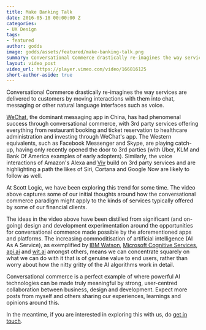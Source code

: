 ```yaml
---
title: Make Banking Talk
date: 2016-05-18 00:00:00 Z
categories:
- UX Design
tags:
- featured
author: godds
image: godds/assets/featured/make-banking-talk.png
summary: Conversational Commerce drastically re-imagines the way services are delivered to customers by moving interactions with them into chat, messaging or other natural language interfaces such as voice. The following video captures some of our initial thoughts on how this might apply to financial services.
layout: video_post
video_url: https://player.vimeo.com/video/166816125
short-author-aside: true
---
```


Conversational Commerce drastically re-imagines the way services are delivered to customers by moving interactions with them into chat, messaging or other natural language interfaces such as voice.

[WeChat](http://www.wechat.com/en/), the dominant messaging app in China, has had phenomenal success through conversational commerce, with 3rd party services offering everything from restaurant booking and ticket reservation to healthcare administration and investing through WeChat's app. The Western equivalents, such as Facebook Messenger and Skype, are playing catch-up, having only recently opened the door to 3rd parties (with Uber, KLM and Bank Of America examples of early adopters). Similarly, the voice interactions of Amazon's Alexa and [Viv](http://viv.ai/) build on 3rd party services and are highlighting a path the likes of Siri, Cortana and Google Now are likely to follow as well.

At Scott Logic, we have been exploring this trend for some time. The video above captures some of our initial thoughts around how the conversational commerce paradigm might apply to the kinds of services typically offered by some of our financial clients.

The ideas in the video above have been distilled from significant (and on-going) design and development experimentation around the opportunities for conversational commerce made possible by the aforementioned apps and platforms. The increasing commoditisation of artificial intelligence (AI As A Service), as exemplified by [IBM Watson](http://www.ibm.com/smarterplanet/us/en/ibmwatson/), [Microsoft Cognitive Services](https://www.microsoft.com/cognitive-services/), [api.ai](https://api.ai/) and [wit.ai](https://wit.ai/) amongst others, means we can concentrate squarely on what we can do with it that is of genuine value to end users, rather than worry about how the nitty gritty of the AI algorithms work in detail.

Conversational commerce is a perfect example of where powerful AI technologies can be made truly meaningful by strong, user-centred collaboration between business, design and development. Expect more posts from myself and others sharing our experiences, learnings and opinions around this.

In the meantime, if you are interested in exploring this with us, do <a href="mailto:enquiries@scottlogic.co.uk?subject=Conversational%20Commerce">get in touch</a>.
